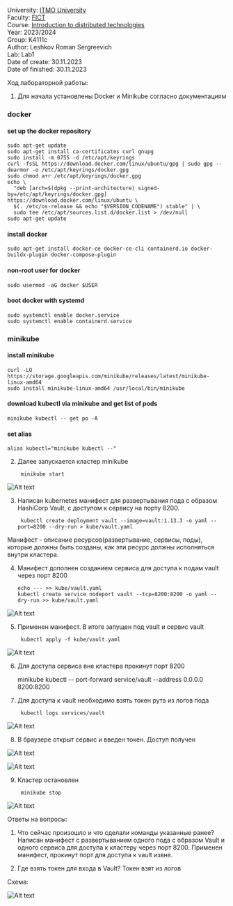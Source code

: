 University: [ITMO University](https://itmo.ru/ru/)  
Faculty: [FICT](https://fict.itmo.ru)  
Course: [Introduction to distributed technologies](https://github.com/itmo-ict-faculty/introduction-to-distributed-technologies)  
Year: 2023/2024  
Group: K4111c  
Author: Leshkov Roman Sergreevich  
Lab: Lab1  
Date of create: 30.11.2023  
Date of finished: 30.11.2023  

Ход лабораторной работы:

1. Для начала установлены Docker и Minikube согласно документациям
### docker
#### set up the docker repository
  
    sudo apt-get update
    sudo apt-get install ca-certificates curl gnupg
    sudo install -m 0755 -d /etc/apt/keyrings
    curl -fsSL https://download.docker.com/linux/ubuntu/gpg | sudo gpg --dearmor -o /etc/apt/keyrings/docker.gpg
    sudo chmod a+r /etc/apt/keyrings/docker.gpg
    echo \
      "deb [arch=$(dpkg --print-architecture) signed-by=/etc/apt/keyrings/docker.gpg] https://download.docker.com/linux/ubuntu \
      $(. /etc/os-release && echo "$VERSION_CODENAME") stable" | \
      sudo tee /etc/apt/sources.list.d/docker.list > /dev/null
    sudo apt-get update
  
#### install docker

    sudo apt-get install docker-ce docker-ce-cli containerd.io docker-buildx-plugin docker-compose-plugin

#### non-root user for docker

    sudo usermod -aG docker $USER

#### boot docker with systemd

    sudo systemctl enable docker.service
    sudo systemctl enable containerd.service
### minikube
#### install minikube
    curl -LO https://storage.googleapis.com/minikube/releases/latest/minikube-linux-amd64
    sudo install minikube-linux-amd64 /usr/local/bin/minikube
#### download kubectl via minikube and get list of pods
    minikube kubectl -- get po -A
#### set alias
    alias kubectl="minikube kubectl --"
2. Далее запускается кластер minikube

        minikube start
   
![Alt text](img/Screenshot_1.jpg)

3. Написан kubernetes манифест для развертывания пода с образом HashiCorp Vault, с доступом к сервису на порту 8200.

        kubectl create deployment vault --image=vault:1.13.3 -o yaml --port=8200 --dry-run > kube/vault.yaml

 Манифест - описание ресурсов(развертывание, сервисы, поды), которые должны быть созданы, как эти ресурс должны исполняться внутри кластера.

 4. Манифест дополнен созданием сервиса для доступа к подам vault через порт 8200

        echo --- >> kube/vault.yaml
        kubectl create service nodeport vault --tcp=8200:8200 -o yaml --dry-run >> kube/vault.yaml

![Alt text](img/Screenshot_2.jpg)

5. Применен манифест. В итоге запущен под vault и сервис vault

        kubectl apply -f kube/vault.yaml 

![Alt text](img/Screenshot_3.jpg)

6. Для доступа сервиса вне кластера прокинут порт 8200

      minikube kubectl -- port-forward service/vault --address 0.0.0.0 8200:8200
  
7. Для доступа к vault необходимо взять токен рута из логов пода

        kubectl logs services/vault

![Alt text](img/Screenshot_5.jpg)

8. В браузере открыт сервис и введен токен. Доступ получен

![Alt text](img/Screenshot_4.jpg)

![Alt text](img/Screenshot_6.jpg)

9. Кластер остановлен

        minikube stop

![Alt text](img/Screenshot_7.jpg)

Ответы на вопросы:

1. Что сейчас произошло и что сделали команды указанные ранее?
Написан манифест с развертыванием одного пода с образом Vault и одного сервиса для доступа к кластеру через порт 8200. Применен манифест, прокинут порт для доступа к vault извне.

2. Где взять токен для входа в Vault?
Токен взят из логов

Схема:

![Alt text](img/Screenshot_8.jpg)
